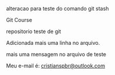 alteracao para teste do comando git stash

Git Course

repositorio teste de git 

Adicionada mais uma linha no arquivo.


mais uma mensagem no arquivo de teste

Meu e-mail é: cristianspbr@outlook.com
